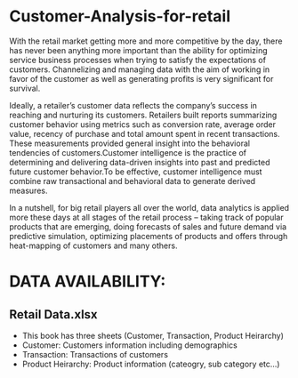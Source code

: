# Customer-Analysis-for-retail
With the retail market getting more and more competitive by the day, there has never been
anything more important than the ability for optimizing service business processes when
trying to satisfy the expectations of customers. Channelizing and managing data with the
aim of working in favor of the customer as well as generating profits is very significant for
survival.

Ideally, a retailer’s customer data reflects the company’s success in reaching and nurturing
its customers. Retailers built reports summarizing customer behavior using metrics such as
conversion rate, average order value, recency of purchase and total amount spent in recent
transactions. These measurements provided general insight into the behavioral tendencies
of customers.Customer intelligence is the practice of determining and delivering data-driven insights into
past and predicted future customer behavior.To be effective, customer intelligence must
combine raw transactional and behavioral data to generate derived measures.

In a nutshell, for big retail players all over the world, data analytics is applied more these
days at all stages of the retail process – taking track of popular products that are emerging,
doing forecasts of sales and future demand via predictive simulation, optimizing placements
of products and offers through heat-mapping of customers and many others.

# DATA AVAILABILITY:
## Retail Data.xlsx
- This book has three sheets (Customer, Transaction, Product Heirarchy)
- Customer: Customers information including demographics
- Transaction: Transactions of customers
- Product Heirarchy: Product information (cateogry, sub category etc...)
